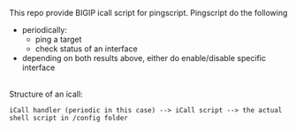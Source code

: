 This repo provide BIGIP icall script for pingscript.
Pingscript do the following
- periodically:
  - ping a target
  - check status of an interface
- depending on both results above, either do enable/disable specific interface


<br>
Structure of an icall:
	
 	iCall handler (periodic in this case) --> iCall script --> the actual shell script in /config folder
